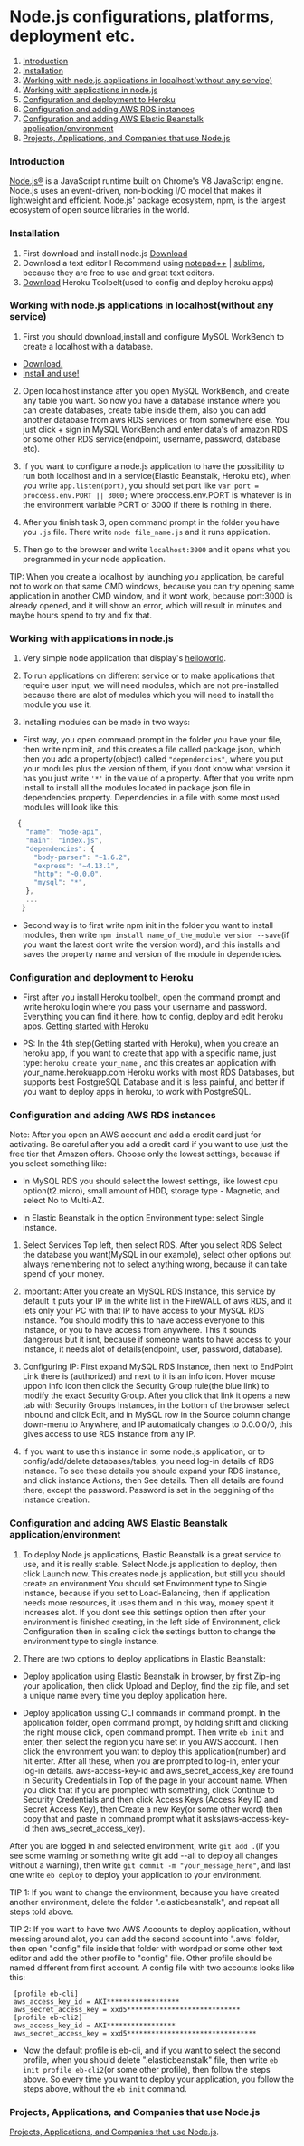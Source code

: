 Node.js configurations, platforms, deployment etc.
========

 1. [Introduction](https://github.com/RamadanPajaziti/nodeConfigDoc#introduction)
 2. [Installation](https://github.com/RamadanPajaziti/nodeConfigDoc#installation)
 3. [Working with node.js applications in localhost(without any service)](https://github.com/RamadanPajaziti/nodeConfigDoc#working-with-nodejs-applications-in-localhostwithout-any-service)
 4. [Working with applications in node.js](https://github.com/RamadanPajaziti/nodeConfigDoc#working-with-applications-in-nodejs)
 5. [Configuration and deployment to Heroku](https://github.com/RamadanPajaziti/nodeConfigDoc#configuration-and-deployment-to-heroku)
 6. [Configuration and adding AWS RDS instances](https://github.com/RamadanPajaziti/nodeConfigDoc#configuration-and-adding-aws-rds-instances)
 7. [Configuration and adding AWS Elastic Beanstalk application/environment](https://github.com/RamadanPajaziti/nodeConfigDoc#configuration-and-adding-aws-elastic-beanstalk-applicationenvironment)
 8. [Projects, Applications, and Companies that use Node.js](https://github.com/RamadanPajaziti/nodeConfigDoc#projects,-applications,-and-companies-that-use-node.js)


### Introduction

[Node.js®](https://nodejs.org/en/) is a JavaScript runtime built on Chrome's V8 JavaScript engine. Node.js uses an event-driven, non-blocking I/O model that makes it lightweight and efficient. Node.js' package ecosystem, npm, is the largest ecosystem of open source libraries in the world.



### Installation

 1. First download and install node.js
[Download](https://nodejs.org/)
 2. Download a text editor
 I Recommend using [notepad++](https://notepad-plus-plus.org/) | [sublime](http://www.sublimetext.com/), because they are free to use and great text editors.
 3. [Download](https://toolbelt.heroku.com/) Heroku Toolbelt(used to config and deploy heroku apps)


### Working with node.js applications in localhost(without any service)

 1. First you should download,install and configure MySQL WorkBench to create a localhost with a database.
* [Download.](http://dev.mysql.com/downloads/windows/installer/)
* [Install and use!](https://www.youtube.com/watch?v=N039SxEpvW0)

 2. Open localhost instance after you open MySQL WorkBench, and create any table you want. 
 So now you have a database instance where you can create databases, create table inside them, also you can add another database from aws RDS services or from somewhere else. You just click + sign in MySQL WorkBench and enter data's of amazon RDS or some other RDS service(endpoint, username, password, database etc).
 
 3. If you want to configure a node.js application to have the possibility to run both localhost and in a service(Elastic Beanstalk, Heroku etc), when you write `app.listen(port)`, you should set port like `var port = proccess.env.PORT || 3000;` where proccess.env.PORT is whatever is in the environment variable PORT or 3000 if there is nothing in there.
 
 4. After you finish task 3, open command prompt in the folder you have you `.js` file. There write `node file_name.js` and it runs application.
 
 5. Then go to the browser and write `localhost:3000` and it opens what you programmed in your node application.
 
 TIP: When you create a localhost by launching you application, be careful not to work on that same CMD windows, because you can try opening same application in another CMD window, and it wont work, because port:3000 is already opened, and it will show an error, which will result in minutes and maybe hours spend to try and fix that.

### Working with applications in node.js

 1. Very simple node application that display's [helloworld](http://expressjs.com/starter/hello-world.html).
 
 2. To run applications on different service or to make applications that require user input, we will need modules, which are not pre-installed because there are alot of modules which you will need to install the module you use it.
 
 3. Installing modules can be made in two ways:
 
 * First way, you open command prompt in the folder you have your file, then write npm init, and this creates a file called package.json, which then you add a property(object) called `"dependencies"`, where you put your modules plus the version of them, if you dont know what version it has you just write `'*'` in the value of a property.
 After that you write npm install to install all the modules located in package.json file in dependencies property.
 Dependencies in a file with some most used modules will look like this:
```javascript
  {
    "name": "node-api",
    "main": "index.js",
    "dependencies": {
      "body-parser": "~1.6.2",
      "express": "~4.13.1",
      "http": "~0.0.0",
      "mysql": "*",
    },
    ...
   }
```
 * Second way is to first write npm init in the folder you want to install modules, then write `npm install name_of_the_module version --save`(if you want the latest dont write the version word), and this installs and saves the property name and version of the module in dependencies.


### Configuration and deployment to Heroku

* First after you install Heroku toolbelt, open the command prompt and write heroku login where you pass your username and password.
Everything you can find it here, how to config, deploy and edit heroku apps. 
[Getting started with Heroku](https://devcenter.heroku.com/articles/getting-started-with-nodejs#deploy-the-app)

* PS: In the 4th step(Getting started with Heroku), when you create an heroku app, if you want to create that app with a specific name, just type:
`heroku create your_name` , and this creates an application with your_name.herokuapp.com
Heroku works with most RDS Databases, but supports best PostgreSQL Database and it is less painful, and better if you want to deploy apps in heroku, to work with PostgreSQL.

### Configuration and adding AWS RDS instances


 Note: After you open an AWS account and add a credit card just for activating. 
 Be careful after you add a credit card if you want to use just the free tier that Amazon offers. Choose only the lowest settings, because if you select something like:
 
* In MySQL RDS you should select the lowest settings, like lowest cpu option(t2.micro), small amount of HDD, storage type - Magnetic, and select No to Multi-AZ.

* In Elastic Beanstalk in the option Environment type: select Single instance.

 1. Select Services Top left, then select RDS. After you select RDS Select the database you want(MySQL in our example), select other options but always remembering not to select anything wrong, because it can take spend of your money.
 
 2. Important: After you create an MySQL RDS Instance, this service by default it puts your IP in the white list in the FireWALL of aws RDS, and it lets only your PC with that IP to have access to your MySQL RDS instance. You should modify this to have access everyone to this instance, or you to have access from anywhere. This it sounds dangerous but it isnt, because if someone wants to have access to your instance, it needs alot of details(endpoint, user, password, database).
 
 3. Configuring IP: 
 First expand MySQL RDS Instance, then next to EndPoint Link there is (authorized) and next to it is an info icon. Hover mouse uppon info   icon then click the Security Group rule(the blue link) to modify the exact Security Group.
 After you click that link it opens a new tab with Security Groups Instances, in the bottom of the browser select Inbound and click Edit, and in MySQL row in the Source column change down-menu to Anywhere, and IP automaticaly changes to 0.0.0.0/0, this gives access to use RDS instance from any IP.
 
 4. If you want to use this instance in some node.js application, or to config/add/delete databases/tables, you need log-in details of RDS instance. To see these details you should expand your RDS instance, and click instance Actions, then See details. Then all details are found there, except the password. Password is set in the beggining of the instance creation.


### Configuration and adding AWS Elastic Beanstalk application/environment

 1. To deploy Node.js applications, Elastic Beanstalk is a great service to use, and it is really stable. 
 Select Node.js application to deploy, then click Launch now. This creates node.js application, but still you should create an environment
 You should set Environment type to Single instance, because if you set to Load-Balancing, then if application needs more resources, it uses them and in this way, money spent it increases alot. If you dont see this settings option then after your environment is finished creating, in the left side of Environment, click Configuration then in scaling click the settings button to change the environment type to single instance.
 
 2. There are two options to deploy applications in Elastic Beanstalk:
 
 * Deploy application using Elastic Beanstalk in browser, by first Zip-ing your application, then click Upload and Deploy, find the zip file, and set a unique name every time you deploy application here. 
 
 * Deploy application ussing CLI commands in command prompt. In the application folder, open command prompt, by holding shift and clicking the right mouse click, open command prompt. Then write `eb init` and enter, then select the region you have set in you AWS account. Then click the environment you want to deploy this application(number) and hit enter. After all these, when you are prompted to log-in, enter your log-in details. aws-access-key-id and aws_secret_access_key are found in Security Credentials in Top of the page in your account name.
 When you click that if you are prompted with something, click Continue to Security Credentials and then click Access Keys (Access Key ID and Secret Access Key), then Create a new Key(or some other word) then copy that and paste in command prompt what it asks(aws-access-key-id then aws_secret_access_key).
 
 After you are logged in and selected environment, write `git add .`(if you see some warning or something write git add --all to deploy all changes without a warning), then write `git commit -m "your_message_here"`, and last one write `eb deploy` to deploy your application to your environment.
 
 TIP 1: If you want to change the environment, because you have created another environment, delete the folder ".elasticbeanstalk", and repeat all steps told above. 
 
 TIP 2: If you want to have two AWS Accounts to deploy application, without messing around alot, you can add the second account into ".aws' folder, then open "config" file inside that folder with wordpad or some other text editor and add the other profile to "config" file.
 Other profile should be named different from first account. A config file with two accounts looks like this:
 
```shell
 [profile eb-cli]
 aws_access_key_id = AKI******************
 aws_secret_access_key = xxd5****************************
 [profile eb-cli2]
 aws_access_key_id = AKI*****************
 aws_secret_access_key = xxd5********************************
```

 * Now the default profile is eb-cli, and if you want to select the second profile, when you should delete ".elasticbeanstalk" file, then write `eb init profile eb-cli2`(or some other profile), then follow the steps above.
 So every time you want to deploy your application, you follow the steps above, without the `eb init` command. 
 
 
 
### Projects, Applications, and Companies that use Node.js

[Projects, Applications, and Companies that use Node.js](https://github.com/nodejs/node-v0.x-archive/wiki/Projects,-Applications,-and-Companies-Using-Node).
